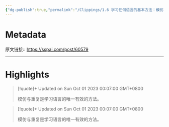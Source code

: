 ```yaml
---
{"dg-publish":true,"permalink":"/Clippings/1.6 学习任何语言的基本方法：模仿与重复 - 少数派/","tags":["英语学习"]}
---
```



# Metadata

原文链接:: https://sspai.com/post/60579

---

# Highlights

> [!quote]+ Updated on Sun Oct 01 2023 00:07:00 GMT+0800
>
> 模仿与重复是学习语言的唯一有效的方法。

> [!quote]+ Updated on Sun Oct 01 2023 00:07:00 GMT+0800
>
> 模仿与重复是学习语言的唯一有效的方法。
